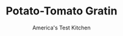 ---
layout: ../../layouts/MarkdownPostLayout.astro
title: Potato-Tomato Gratin
author: America's Test Kitchen
pubDate: 2023-03-15
description: "For a sweeter, cleaner, lighter potato gratin, ditch the heavy cream and add tomatoes."
image_url: https://res.cloudinary.com/hksqkdlah/image/upload/ar_1:1,c_fill,dpr_2.0,f_auto,fl_lossy.progressive.strip_profile,g_faces:auto,q_auto:low,w_344/20499_sfs-tomato-potatogratin-21
tags: ["Side Dishes","Vegetables","Gluten Free","Vegetarian","Casseroles"]
calories: 2251
protein: 12
carbohydrates: 30
fats: 
fiber: 4
ingredients: ["2 tablespoons, olive oil","2 , onions, halved and sliced thin",", Salt and pepper","2 , garlic cloves, minced","1/4 cup, water","1/2 cup, pitted kalamata olives, chopped","3 pounds, plum tomatoes, cored and sliced 1/4 inch thick","2 pounds, russet potatoes, peeled and sliced 1/8 inch thick","2 teaspoons, minced fresh thyme","8 ounces, Gruyere cheese, shredded (2 cups)"]
serves: 8
time: "2¼ hours, plus 30 minutes cooling"
instructions: ["Adjust oven rack to upper-middle position and heat oven to 400 degrees. Grease 13 by 9-inch baking dish. Heat oil in 12-inch skillet over medium heat until shimmering. Add onions, 1/2 teaspoon salt, and 1/4 teaspoon pepper and cook, stirring frequently, until soft and golden brown, 15 to 20 minutes.","Add garlic and cook until fragrant, about 30 seconds. Add water and cook until nearly evaporated, scraping up any browned bits, about 2 minutes. Off heat, stir in olives; set aside.","Shingle half of tomatoes in even layer in prepared dish. ­Shingle half of potatoes over tomatoes and sprinkle 1 teaspoon thyme, 1/2 teaspoon salt, and 1/4 teaspoon pepper over top. Spread onion mixture evenly over potatoes. Shingle remaining potatoes over onions. Shingle remaining tomatoes over potatoes. Sprinkle remaining 1 teaspoon thyme, 1/2 teaspoon salt, and 1/4 teaspoon pepper over top.","Bake, uncovered, for 1 hour. Sprinkle with Gruyere and continue to bake until cheese is browned and bubbly and potatoes are completely tender, 25 to 30 minutes longer. Let cool for 30 minutes. Serve."]
nutrition: ["939 mg Potassium","274 mg Phosphorus","323 mg Calcium","1 mg Iron","58 mg Magnesium","807 mg Sodium","1 mg Zinc","13 g Fat","2 mg Niacin (B3)","5 g Monounsaturated","1 g Polyunsaturated","31 mg Vitamin C","29 mg Cholesterol","5 g Saturated","4 g Fiber","47 µg Folate (food)","5 g Sugars","20 µg Vitamin K","287 g Water","30 g Carbs","47 µg Folate equivalent (total)","12 g Protein","1 mg Vitamin E","147 µg Vitamin A","281 kcal Energy","2251 calories"]
notes: "A mandoline makes quick work of slicing the potatoes (tomatoes are better sliced by hand)."
---